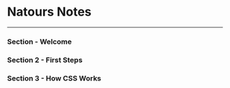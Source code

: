 # Natours Notes

---

### Section - Welcome
### Section 2 - First Steps
### Section 3 - How CSS Works

